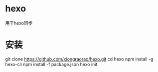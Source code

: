 # hexo
用于hexo同步

# 安装
git clone https://github.com/xiongraorao/hexo.git
cd hexo
npm install -g hexo-cli
npm install -f package.json
hexo init
